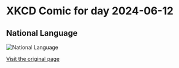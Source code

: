 
# XKCD Comic for day 2024-06-12

## National Language

![National Language](https://imgs.xkcd.com/comics/national_language.jpg "She's pretty sharp when provoked.")

[Visit the original page](https://xkcd.com/84/)
